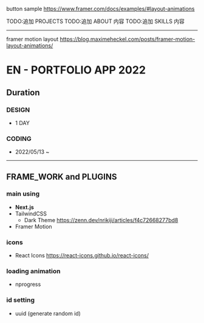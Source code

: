 button sample
https://www.framer.com/docs/examples/#layout-animations

TODO:追加 PROJECTS
TODO:追加 ABOUT 内容
TODO:追加 SKILLS 内容

---

framer motion layout
https://blog.maximeheckel.com/posts/framer-motion-layout-animations/

# EN - PORTFOLIO APP 2022

## Duration

### DESIGN

- 1 DAY

### CODING

- 2022/05/13 ~

---

## FRAME_WORK and PLUGINS

### main using

- **Next.js**
- TailwindCSS
  - Dark Theme
    https://zenn.dev/nrikiji/articles/f4c72668277bd8
- Framer Motion

### icons

- React Icons
  https://react-icons.github.io/react-icons/

### loading animation

- nprogress

### id setting

- uuid (generate random id)
